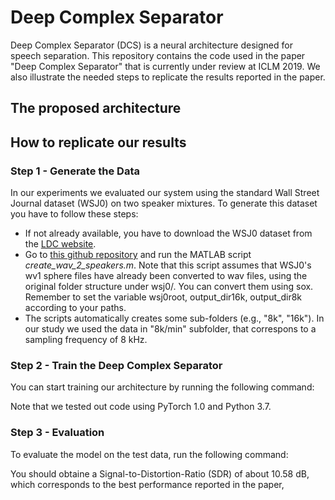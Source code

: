 # Deep Complex Separator

Deep Complex Separator (DCS) is a neural architecture designed for speech separation. This repository contains the code used in the paper "Deep Complex Separator" that is currently under review at ICLM 2019. We also illustrate the needed steps to replicate the results reported in the paper.

## The proposed architecture

## How to replicate our results

### Step 1 - Generate the Data
In our experiments we evaluated our system using the standard Wall Street Journal dataset (WSJ0) on two speaker mixtures.  To generate this dataset you have to follow these steps:
 - If not already available, you have to download the WSJ0 dataset from the [LDC website](https://catalog.ldc.upenn.edu/LDC93S6B).
-  Go to [this github repository](https://github.com/pchao6/LSTM_PIT_Speech_Separation/tree/master/2.%20create-speaker-mixtures-V2) and run the MATLAB script *create_wav_2_speakers.m*. Note that this script assumes that WSJ0's wv1 sphere files have already been converted to wav files, using the original folder structure under wsj0/. You can convert them using sox. Remember to set the variable wsj0root, output_dir16k, output_dir8k according to your paths.
- The scripts automatically creates some sub-folders (e.g., "8k", "16k"). In our study we used the data in "8k/min" subfolder, that correspons to a sampling frequency of 8 kHz.

### Step 2 - Train the Deep Complex Separator
You can start training our architecture by running the following command:

Note that we tested out code using PyTorch 1.0 and Python 3.7. 


### Step 3 - Evaluation
To evaluate the model on the test data, run the following command:

You should obtaine a Signal-to-Distortion-Ratio (SDR) of about 10.58 dB, which corresponds to the best performance reported in the paper,
